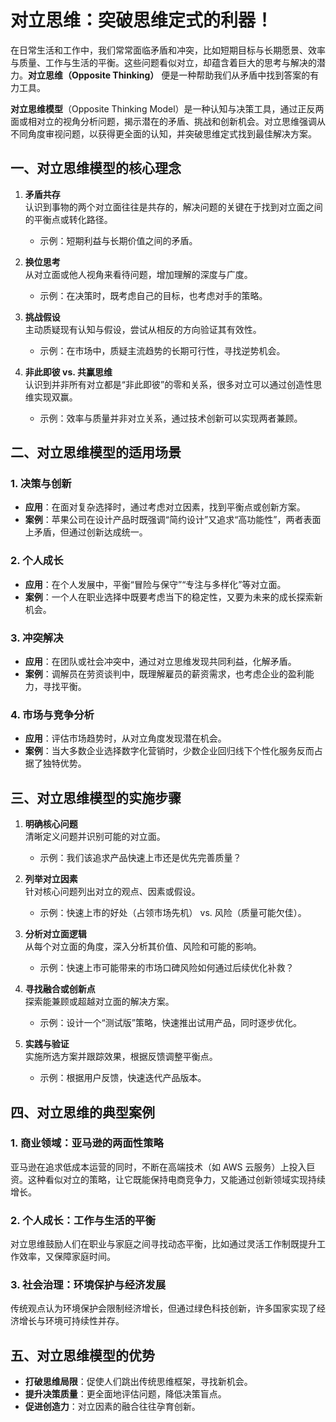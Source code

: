 # 对立思维：突破思维定式的利器！

在日常生活和工作中，我们常常面临矛盾和冲突，比如短期目标与长期愿景、效率与质量、工作与生活的平衡。这些问题看似对立，却蕴含着巨大的思考与解决的潜力。**对立思维（Opposite Thinking）** 便是一种帮助我们从矛盾中找到答案的有力工具。

**对立思维模型**（Opposite Thinking Model）是一种认知与决策工具，通过正反两面或相对立的视角分析问题，揭示潜在的矛盾、挑战和创新机会。对立思维强调从不同角度审视问题，以获得更全面的认知，并突破思维定式找到最佳解决方案。

## 一、对立思维模型的核心理念

1. **矛盾共存**  
   认识到事物的两个对立面往往是共存的，解决问题的关键在于找到对立面之间的平衡点或转化路径。
   - 示例：短期利益与长期价值之间的矛盾。
2. **换位思考**  
   从对立面或他人视角来看待问题，增加理解的深度与广度。

   - 示例：在决策时，既考虑自己的目标，也考虑对手的策略。

3. **挑战假设**  
   主动质疑现有认知与假设，尝试从相反的方向验证其有效性。

   - 示例：在市场中，质疑主流趋势的长期可行性，寻找逆势机会。

4. **非此即彼 vs. 共赢思维**  
   认识到并非所有对立都是“非此即彼”的零和关系，很多对立可以通过创造性思维实现双赢。
   - 示例：效率与质量并非对立关系，通过技术创新可以实现两者兼顾。

## 二、对立思维模型的适用场景

### 1. **决策与创新**

- **应用**：在面对复杂选择时，通过考虑对立因素，找到平衡点或创新方案。
- **案例**：苹果公司在设计产品时既强调“简约设计”又追求“高功能性”，两者表面上矛盾，但通过创新达成统一。

### 2. **个人成长**

- **应用**：在个人发展中，平衡“冒险与保守”“专注与多样化”等对立面。
- **案例**：一个人在职业选择中既要考虑当下的稳定性，又要为未来的成长探索新机会。

### 3. **冲突解决**

- **应用**：在团队或社会冲突中，通过对立思维发现共同利益，化解矛盾。
- **案例**：调解员在劳资谈判中，既理解雇员的薪资需求，也考虑企业的盈利能力，寻找平衡。

### 4. **市场与竞争分析**

- **应用**：评估市场趋势时，从对立角度发现潜在机会。
- **案例**：当大多数企业选择数字化营销时，少数企业回归线下个性化服务反而占据了独特优势。

## 三、对立思维模型的实施步骤

1. **明确核心问题**  
   清晰定义问题并识别可能的对立面。

   - 示例：我们该追求产品快速上市还是优先完善质量？

2. **列举对立因素**  
   针对核心问题列出对立的观点、因素或假设。

   - 示例：快速上市的好处（占领市场先机） vs. 风险（质量可能欠佳）。

3. **分析对立面逻辑**  
   从每个对立面的角度，深入分析其价值、风险和可能的影响。

   - 示例：快速上市可能带来的市场口碑风险如何通过后续优化补救？

4. **寻找融合或创新点**  
   探索能兼顾或超越对立面的解决方案。

   - 示例：设计一个“测试版”策略，快速推出试用产品，同时逐步优化。

5. **实践与验证**  
   实施所选方案并跟踪效果，根据反馈调整平衡点。
   - 示例：根据用户反馈，快速迭代产品版本。

## 四、对立思维的典型案例

### 1. **商业领域：亚马逊的两面性策略**

亚马逊在追求低成本运营的同时，不断在高端技术（如 AWS 云服务）上投入巨资。这种看似对立的策略，让它既能保持电商竞争力，又能通过创新领域实现持续增长。

### 2. **个人成长：工作与生活的平衡**

对立思维鼓励人们在职业与家庭之间寻找动态平衡，比如通过灵活工作制既提升工作效率，又保障家庭时间。

### 3. **社会治理：环境保护与经济发展**

传统观点认为环境保护会限制经济增长，但通过绿色科技创新，许多国家实现了经济增长与环境可持续性并存。

## 五、对立思维模型的优势

- **打破思维局限**：促使人们跳出传统思维框架，寻找新机会。
- **提升决策质量**：更全面地评估问题，降低决策盲点。
- **促进创造力**：对立因素的融合往往孕育创新。
